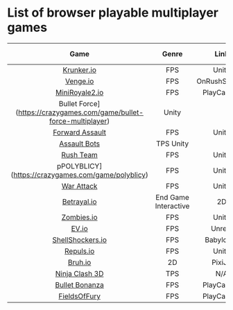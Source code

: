 # List of browser playable multiplayer games

| Game | Genre | Link | Game Engine |
| :-: | :-: | :-: | :-: |
| [Krunker.io](https://krunker.io) | FPS | Unity |
| [Venge.io](https://venge.io) | FPS | OnRushStudios | PlayCanvas |
| [MiniRoyale2.io](https://miniroyale2.io) | FPS | PlayCanvas |
| Bullet Force](https://crazygames.com/game/bullet-force-multiplayer) | Unity |
| [Forward Assault](https://crazygames.com/game/forward-assault) | FPS | Unity |
| [Assault Bots](https://crazygames.com/game/bot-machines) | TPS Unity |
| [Rush Team](https://crazygames.com/game/rush-team) | FPS | Unity |
| pPOLYBLICY](https://crazygames.com/game/polyblicy) | FPS | Unity |
| [War Attack](https://crazygames.com/game/war-attack) | FPS | Unity |
| [Betrayal.io](betrayal.io) | End Game Interactive | 2D | Unity |
| [Zombies.io](https://zombies.io) | FPS | Unity |
| [EV.io](https://ev.io) | FPS | Unreal |
| [ShellShockers.io](https://shellshock.io) | FPS | Babylon.js |
| [Repuls.io](https://repuls.io/) | FPS | Unity |
| [Bruh.io](https://bruh.io/) | 2D | PixiJS |
| [Ninja Clash 3D](https://clash3d.com/ninjaclash3d) | TPS | N/A |
| [Bullet Bonanza](https://bulletbonanza.io/) | FPS | PlayCanvas |
| [FieldsOfFury](https://fieldsoffury.io/) | FPS | PlayCanvas |
